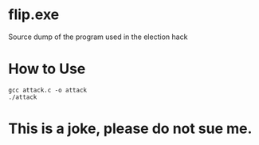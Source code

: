 # flip.exe
Source dump of the program used in the election hack

# How to Use
```
gcc attack.c -o attack
./attack
```


# This is a joke, please do not sue me.
